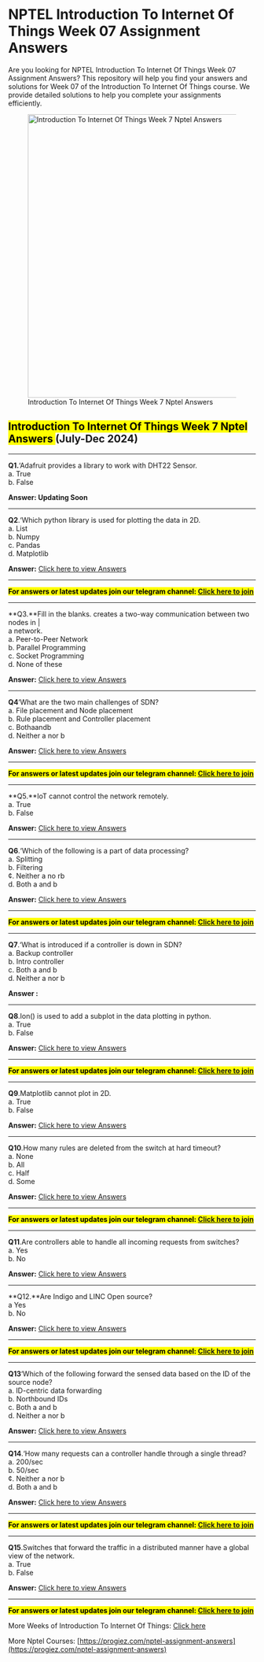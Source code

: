 # NPTEL Introduction To Internet Of Things Week 07 Assignment Answers

Are you looking for NPTEL Introduction To Internet Of Things Week 07 Assignment Answers? This repository will help you find your answers and solutions for Week 07 of the Introduction To Internet Of Things course. We provide detailed solutions to help you complete your assignments efficiently.



<figure class="aligncenter size-large is-resized"><img decoding="async" width="1024" height="576" src="https://progiez.com/wp-content/uploads/2024/09/Introduction-To-Internet-Of-Things-Nptel-Week-7-Assignment-Answer-and-solution-Swayam-Platform-image-1024x576.webp" alt="Introduction To Internet Of Things Week 7 Nptel Answers" class="wp-image-13609" title="Introduction To Internet Of Things Week 7 Nptel Answers 1" srcset="https://progiez.com/wp-content/uploads/2024/09/Introduction-To-Internet-Of-Things-Nptel-Week-7-Assignment-Answer-and-solution-Swayam-Platform-image-1024x576.webp 1024w, https://progiez.com/wp-content/uploads/2024/09/Introduction-To-Internet-Of-Things-Nptel-Week-7-Assignment-Answer-and-solution-Swayam-Platform-image-300x169.webp 300w, https://progiez.com/wp-content/uploads/2024/09/Introduction-To-Internet-Of-Things-Nptel-Week-7-Assignment-Answer-and-solution-Swayam-Platform-image-768x432.webp 768w, https://progiez.com/wp-content/uploads/2024/09/Introduction-To-Internet-Of-Things-Nptel-Week-7-Assignment-Answer-and-solution-Swayam-Platform-image.webp 1280w" sizes="(max-width: 1024px) 100vw, 1024px"><figcaption class="wp-element-caption">Introduction To Internet Of Things Week 7 Nptel Answers</figcaption></figure>

## **<mark class="has-inline-color has-vivid-red-color"><span class="stk-highlight">Introduction To Internet Of Things Week 7 Nptel Answers<span> </span></span></mark>(July-Dec 2024)**

* * *

**Q1.**‘Adafruit provides a library to work with DHT22 Sensor.  
a. True  
b. False

**Answer: Updating Soon**

* * *

**Q2**.‘Which python library is used for plotting the data in 2D.  
a. List  
b. Numpy  
c. Pandas  
d. Matplotlib

**Answer:** [Click here to view Answers](https://progiez.com/introduction-to-internet-of-things-week-7-nptel-answers)

* * *

**<mark class="has-inline-color has-vivid-red-color">For answers or latest updates join our telegram channel:<span> </span><a href="https://telegram.me/nptel_assignments" target="_blank" rel="noreferrer noopener">Click here to join</a></mark>**

* * *

**Q3.**Fill in the blanks. creates a two-way communication between two nodes in |  
a network.   
a. Peer-to-Peer Network   
b. Parallel Programming   
c. Socket Programming   
d. None of these 

**Answer:** [Click here to view Answers](https://progiez.com/introduction-to-internet-of-things-week-7-nptel-answers)

* * *

**Q4**‘What are the two main challenges of SDN?  
a. File placement and Node placement  
b. Rule placement and Controller placement  
c. Bothaandb  
d. Neither a nor b

**Answer:** [Click here to view Answers](https://progiez.com/introduction-to-internet-of-things-week-7-nptel-answers)

* * *

**<mark class="has-inline-color has-vivid-red-color">For answers or latest updates join our telegram channel:<span> </span><a href="https://telegram.me/nptel_assignments" target="_blank" rel="noreferrer noopener">Click here to join</a></mark>**

* * *

**Q5.**IoT cannot control the network remotely.  
a. True  
b. False

**Answer:** [Click here to view Answers](https://progiez.com/introduction-to-internet-of-things-week-7-nptel-answers)

* * *

**Q6**.‘Which of the following is a part of data processing?   
a. Splitting   
b. Filtering   
¢. Neither a no rb   
d. Both a and b 

**Answer:** [Click here to view Answers](https://progiez.com/introduction-to-internet-of-things-week-7-nptel-answers)

* * *

**<mark class="has-inline-color has-vivid-red-color">For answers or latest updates join our telegram channel:<span> </span><a href="https://telegram.me/nptel_assignments" target="_blank" rel="noreferrer noopener">Click here to join</a></mark>**

* * *

**Q7**.‘What is introduced if a controller is down in SDN?  
a. Backup controller  
b. Intro controller  
c. Both a and b  
d. Neither a nor b

**Answer :**

* * *

**Q8**.Ion() is used to add a subplot in the data plotting in python.  
a. True  
b. False

**Answer:** [Click here to view Answers](https://progiez.com/introduction-to-internet-of-things-week-7-nptel-answers)

* * *

**<mark class="has-inline-color has-vivid-red-color">For answers or latest updates join our telegram channel:<span> </span><a href="https://telegram.me/nptel_assignments" target="_blank" rel="noreferrer noopener">Click here to join</a></mark>**

* * *

**Q9**.Matplotlib cannot plot in 2D.  
a. True  
b. False

**Answer:** [Click here to view Answers](https://progiez.com/introduction-to-internet-of-things-week-7-nptel-answers)

* * *

**Q10**.How many rules are deleted from the switch at hard timeout?  
a. None  
b. All  
c. Half  
d. Some

**Answer:** [Click here to view Answers](https://progiez.com/introduction-to-internet-of-things-week-7-nptel-answers)

* * *

**<mark class="has-inline-color has-vivid-red-color">For answers or latest updates join our telegram channel:<span> </span><a href="https://telegram.me/nptel_assignments" target="_blank" rel="noreferrer noopener">Click here to join</a></mark>**

* * *

**Q11**.Are controllers able to handle all incoming requests from switches?  
a. Yes  
b. No

**Answer:** [Click here to view Answers](https://progiez.com/introduction-to-internet-of-things-week-7-nptel-answers)

* * *

**Q12.**Are Indigo and LINC Open source?   
a Yes   
b. No

**Answer:** [Click here to view Answers](https://progiez.com/introduction-to-internet-of-things-week-7-nptel-answers)

* * *

**<mark class="has-inline-color has-vivid-red-color">For answers or latest updates join our telegram channel:<span> </span><a href="https://telegram.me/nptel_assignments" target="_blank" rel="noreferrer noopener">Click here to join</a></mark>**

* * *

**Q13**‘Which of the following forward the sensed data based on the ID of the source node?  
a. ID-centric data forwarding   
b. Northbound IDs   
c. Both a and b  
 d. Neither a nor b

**Answer:** [Click here to view Answers](https://progiez.com/introduction-to-internet-of-things-week-7-nptel-answers)

* * *

**Q14**.‘How many requests can a controller handle through a single thread?  
a. 200/sec  
b. 50/sec  
¢. Neither a nor b  
d. Both a and b

**Answer:** [Click here to view Answers](https://progiez.com/introduction-to-internet-of-things-week-7-nptel-answers)

* * *

**<mark class="has-inline-color has-vivid-red-color">For answers or latest updates join our telegram channel:<span> </span><a href="https://telegram.me/nptel_assignments" target="_blank" rel="noreferrer noopener">Click here to join</a></mark>**

* * *

**Q15**.Switches that forward the traffic in a distributed manner have a global view of the network.  
a. True  
b. False

**Answer:** [Click here to view Answers](https://progiez.com/introduction-to-internet-of-things-week-7-nptel-answers)

* * *

**<mark class="has-inline-color has-vivid-red-color">For answers or latest updates join our telegram channel:<span> </span><a href="https://telegram.me/nptel_assignments" target="_blank" rel="noreferrer noopener">Click here to join</a></mark>**

More Weeks of Introduction To Internet Of Things: [Click here](https://progiez.com/nptel-assignment-answers/iot-nptel-answers)

More Nptel Courses: [https://progiez.com/nptel-assignment-answers](https://progiez.com/nptel-assignment-answers)
